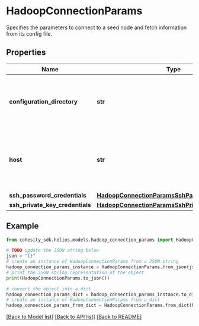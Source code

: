 # HadoopConnectionParams

Specifies the parameters to connect to a seed node and fetch information from its config file.

## Properties

Name | Type | Description | Notes
------------ | ------------- | ------------- | -------------
**configuration_directory** | **str** | The directory containing the application specific config file. . | 
**host** | **str** | IP or hostname of any host from which the  configuration file can be read. | 
**ssh_password_credentials** | [**HadoopConnectionParamsSshPasswordCredentials**](HadoopConnectionParamsSshPasswordCredentials.md) |  | [optional] 
**ssh_private_key_credentials** | [**HadoopConnectionParamsSshPrivateKeyCredentials**](HadoopConnectionParamsSshPrivateKeyCredentials.md) |  | [optional] 

## Example

```python
from cohesity_sdk.helios.models.hadoop_connection_params import HadoopConnectionParams

# TODO update the JSON string below
json = "{}"
# create an instance of HadoopConnectionParams from a JSON string
hadoop_connection_params_instance = HadoopConnectionParams.from_json(json)
# print the JSON string representation of the object
print(HadoopConnectionParams.to_json())

# convert the object into a dict
hadoop_connection_params_dict = hadoop_connection_params_instance.to_dict()
# create an instance of HadoopConnectionParams from a dict
hadoop_connection_params_from_dict = HadoopConnectionParams.from_dict(hadoop_connection_params_dict)
```
[[Back to Model list]](../README.md#documentation-for-models) [[Back to API list]](../README.md#documentation-for-api-endpoints) [[Back to README]](../README.md)


